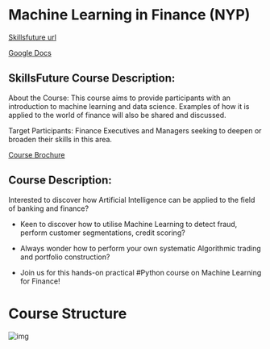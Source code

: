 # Machine Learning in Finance (NYP)

[Skillsfuture url](https://eservices.nyp.edu.sg/alls/course/cseDetails.jsp?id=8983)

[Google Docs](https://docs.google.com/document/d/1dsgV8Sa5DyA0X3rzafAfPA4paglqR6X4VLRrE6CMHlQ/edit)

## SkillsFuture Course Description:

About the Course: This course aims to provide participants with an introduction to machine learning and data science. Examples of how it is applied to the world of finance will also be shared and discussed.

Target Participants: Finance Executives and Managers seeking to deepen or broaden their skills in this area.

[Course Brochure](https://eservices.nyp.edu.sg/attachments/alls/CB1038_165110.pdf)

## Course Description:

Interested to discover how Artificial Intelligence can be applied to the field of banking and finance?

* Keen to discover how to utilise Machine Learning to detect fraud, perform customer segmentations, credit scoring?

* Always wonder how to perform your own systematic Algorithmic trading and portfolio construction?

* Join us for this hands-on practical #Python course on Machine Learning for Finance!

# Course Structure

![img](img/course.png)







